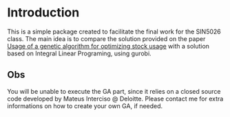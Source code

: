# Introduction
This is a simple package created to facilitate the final work for the SIN5026 class. The main idea is to compare
the solution provided on the paper [Usage of a genetic algorithm for optimizing stock usage](https://dl.acm.org/doi/10.1145/3377929.3398159)
with a solution based on Integral Linear Programing, using gurobi.

## Obs
You will be unable to execute the GA part, since it relies on a closed source code developed by Mateus Interciso @ Deloitte. Please contact me for extra informations on how to create your own GA, if needed.
